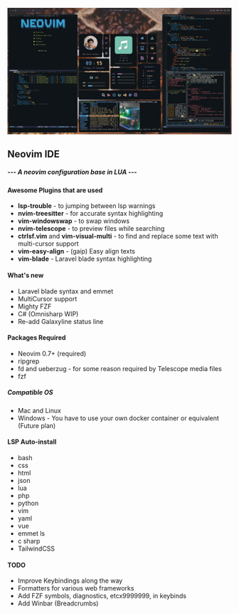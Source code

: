 ![alt text](images/preview.jpg)

## Neovim IDE
#####  --- A neovim configuration base in LUA ---

#### Awesome Plugins that are used
- **lsp-trouble** - to jumping between lsp warnings
- **nvim-treesitter** - for accurate syntax highlighting
- **vim-windowswap** - to swap windows
- **nvim-telescope** - to preview files while searching
- **ctrlsf.vim** and **vim-visual-multi** - to find and replace some text with multi-cursor support
- **vim-easy-align** - (gaip) Easy align texts
- **vim-blade** - Laravel blade syntax highlighting

#### What's new
- Laravel blade syntax and emmet
- MultiCursor support
- Mighty FZF
- C# (Omnisharp WIP)
- Re-add Galaxyline status line

#### Packages Required
- Neovim 0.7+ (required)
- ripgrep
- fd and ueberzug - for some reason required by Telescope media files
- fzf

##### Compatible OS
- Mac and Linux
- Windows - You have to use your own docker container or equivalent (Future plan)

#### LSP Auto-install
* bash
* css
* html
* json
* lua
* php
* python
* vim
* yaml
* vue
* emmet ls
* c sharp
* TailwindCSS

#### TODO
* Improve Keybindings along the way
* Formatters for various web frameworks
* Add FZF symbols, diagnostics, etcx9999999, in keybinds
* Add Winbar (Breadcrumbs)
